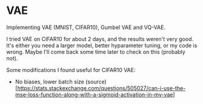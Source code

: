 # VAE

Implementing VAE (MNIST, CIFAR10), Gumbel VAE and VQ-VAE.

I tried VAE on CIFAR10 for about 2 days, and the results weren't very good. It's either you need a larger model, better hyparameter tuning, or my code is wrong. Maybe I'll come back some time later to check on this (probably not).

Some modifications I found useful for CIFAR10 VAE:
- No biases, lower batch size (source)[https://stats.stackexchange.com/questions/505027/can-i-use-the-mse-loss-function-along-with-a-sigmoid-activation-in-my-vae]
